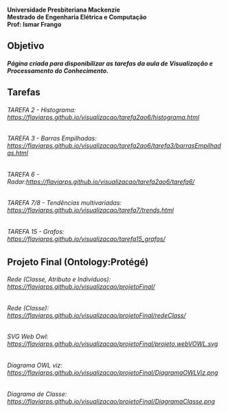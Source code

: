 #### Universidade Presbiteriana Mackenzie<br>Mestrado de Engenharia Elétrica e Computação<br>Prof: Ismar Frango

## Objetivo
##### Página criada para disponibilizar as tarefas da aula de Visualização e Processamento do Conhecimento. 

## Tarefas

###### TAREFA 2 - Histograma: https://flaviarps.github.io/visualizacao/tarefa2ao6/histograma.html

###### TAREFA 3 - Barras Empilhadas: https://flaviarps.github.io/visualizacao/tarefa2ao6/tarefa3/barrasEmpilhadas.html

###### TAREFA 6 - Radar:https://flaviarps.github.io/visualizacao/tarefa2ao6/tarefa6/

###### TAREFA 7/8 - Tendências multivariadas: https://flaviarps.github.io/visualizacao/tarefa7/trends.html

###### TAREFA 15 - Grafos: https://flaviarps.github.io/visualizacao/tarefa15_grafos/

## Projeto Final (Ontology:Protégé)

###### Rede (Classe, Atributo e Indivíduos): https://flaviarps.github.io/visualizacao/projetoFinal/

###### Rede (Classe): https://flaviarps.github.io/visualizacao/projetoFinal/redeClass/

###### SVG Web Owl: https://flaviarps.github.io/visualizacao/projetoFinal/projeto.webVOWL.svg

###### Diagrama OWL viz:  https://flaviarps.github.io/visualizacao/projetoFinal/DiagramaOWLViz.png

###### Diagrama de Classe: https://flaviarps.github.io/visualizacao/projetoFinal/DiagramaClasse.png
